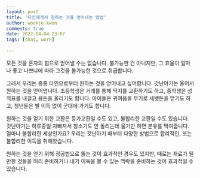 ```yaml
---  
layout: post  
title: '타인에게서 원하는 것을 얻어내는 방법'  
author: wookje.kwon  
comments: true  
date: 2022-04-04 23:07  
tags: [chat, work]  
  
---  
```


모든 것을 혼자의 힘으로 얻어낼 수는 없습니다. 불가능한 건 아니지만, 그 효율이 얼마나 좋고 나쁘냐에 따라 그것을 불가능한 것으로 취급합니다.  

그래서 우리는 종종 타인으로부터 원하는 것을 얻어내고 싶어합니다. 갓난아기는 울어서 원하는 것을 얻어냅니다. 초등학생은 거래를 통해 딱지를 교환하기도 하고, 중학생은 성적표를 내걸고 용돈을 올리기도 합니다. 아이들은 귀여움을 무기로 세뱃돈을 받기도 하고, 청년들은 별 이득 없이 군대에 가기도 합니다.  

원하는 것을 얻기 위한 교환은 등가교환일 수도 있고, 불합리한 교환일 수도 있습니다. 갓난아기는 하루종일 자빠져서 청소기도 안 돌리는데 울기만 하면 분유를 먹여줍니다. 얼마나 불합리한 세상인가요? 우리는 갓난아기 때부터 다양한 방법으로 합리적인, 또는 불합리한 이득을 취해왔습니다.  

원하는 것을 얻기 위해 정공법으로 뚫는 것이 효과적인 경우도 있지만, 때로는 재료가 될만한 것들을 미리 준비하거나 내가 이득을 볼 수 있는 맥락을 준비하는 것이 효과적일 수 있습니다.  
